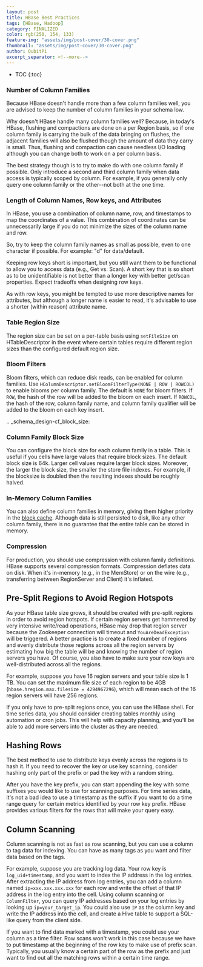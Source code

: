 ```yaml
---
layout: post
title: HBase Best Practices
tags: [HBase, Hadoop]
category: FINALIZED
color: rgb(250, 154, 133)
feature-img: "assets/img/post-cover/30-cover.png"
thumbnail: "assets/img/post-cover/30-cover.png"
author: QubitPi
excerpt_separator: <!--more-->
---
```


<!--more-->

* TOC
{:toc} 

### Number of Column Families

Because HBase doesn't handle more than a few column families well, you are advised to keep the number of column families
in your schema low.

Why doesn't HBase handle many column families well? Because, in today's HBase, flushing and compactions are done on a
per Region basis, so if one column family is carrying the bulk of the data bringing on flushes, the adjacent families
will also be flushed though the amount of data they carry is small. Thus, flushing and compaction can cause needless I/O
loading although you can change both to work on a per column basis.

The best strategy though is to try to make do with one column family if possible. Only introduce a second and third
column family when data access is typically scoped by column. For example, if you generally only query one column family
or the other--not both at the one time.

### Length of Column Names, Row keys, and Attributes

In HBase, you use a combination of column name, row, and timestamps to map the coordinates of a value. This combination
of coordinates can be unnecessarily large if you do not minimize the sizes of the column name and row.

So, try to keep the column family names as small as possible, even to one character if possible. For example: "d" for
data/default.

Keeping row keys short is important, but you still want them to be functional to allow you to access data (e.g., Get vs.
Scan). A short key that is so short as to be unidentifiable is not better than a longer key with better get/scan
properties. Expect tradeoffs when designing row keys.

As with row keys, you might be tempted to use more descriptive names for attributes, but although a longer name is
easier to read, it's advisable to use a shorter (within reason) attribute name.

### Table Region Size

The region size can be set on a per-table basis using `setFileSize` on HTableDescriptor in the event where certain
tables require different region sizes than the configured default region size.

### Bloom Filters

Bloom filters, which can reduce disk reads, can be enabled for column families. Use
`HColumnDescriptor.setBloomFilterType(NONE | ROW | ROWCOL)` to enable blooms per column family. The default is
`NONE` for bloom filters. If `ROW`, the hash of the row will be added to the bloom on each insert. If `ROWCOL`,
the hash of the row, column family name, and column family qualifier will be added to the bloom on each key insert.

.. _schema_design-cf_block_size:

### Column Family Block Size

You can configure the block size for each column family in a table. This is useful if you cells have large values that
require block sizes. The default block size is 64k. Larger cell values require larger block sizes. Moreover, the larger
the block size, the smaller the store file indexes.  For example, if the blocksize is doubled then the resulting indexes
should be roughly halved.

### In-Memory Column Families

You can also define column families in memory, giving them higher priority in the
[block cache](http://hbase.apache.org/book/regionserver.arch.html#block.cache). Although data is still persisted to
disk, like any other column family, there is no guarantee that the entire table can be stored in memory.

### Compression

For production, you should use compression with column family definitions. HBase supports several compression formats.
Compression deflates data on disk. When it's in-memory (e.g., in the MemStore) or on the wire (e.g., transferring
between RegionServer and Client) it's inflated.

## Pre-Split Regions to Avoid Region Hotspots

As your HBase table size grows, it should be created with pre-split regions in order to avoid region hotspots. If
certain region servers get hammered by very intensive write/read operations, HBase may drop that region server because
the Zookeeper connection will timeout and  `YouAreDeadException` will be triggered. A better practice is to create a
fixed number of regions and evenly distribute those regions across all the region servers by estimating how big the
table will be and knowing the number of region servers you have. Of course, you also have to make sure your row keys are
well-distributed across all the regions.

For example, suppose you have 16 region servers and your table size is 1 TB. You can set the maximum file size of each
region to be 4GB (`hbase.hregion.max.filesize = 4294967296`), which will mean each of the 16 region servers will have
256 regions.

If you only have to pre-split regions once, you can use the HBase shell. For time series data, you should consider
creating tables monthly using automation or cron jobs. This will help with capacity planning, and you'll be able to add
more servers into the cluster as they are needed.

## Hashing Rows

The best method to use to distribute keys evenly across the regions is to hash it. If you need to recover the key or use
key scanning, consider hashing only part of the prefix or pad the key with a random string.

After you have the key prefix, you can start appending the key with some suffixes you would like to use for scanning
purposes. For time series data, it's not a bad idea to use a timestamp as the suffix if you want to do a time range
query for certain metrics identified by your row key prefix. HBase provides various filters for the rows that will make
your query easy.

## Column Scanning

Column scanning is not as fast as row scanning, but you can use a column to tag data for indexing. You can have as many
tags as you want and filter data based on the tags.

For example, suppose you are tracking log data. Your row key is `log_uid+timestamp`, and you want to index the IP
address in the log entries. After extracting the IP address from log entries, you can add a column named
`ip=xxx.xxx.xxx.xxx` for each row and write the offset of that IP address in the log entry into the cell. Using column
scanning or `ColumnFilter`, you can query IP addresses based on your log entries by looking up `ip=your_target_ip`.
You could also use `IP` as the column key and write the IP address into the cell, and create a Hive table to support a
SQL-like query from the client side.

If you want to find data marked with a timestamp, you could use your column as a time filter. Row scans won't work in
this case because we have to put timestamp at the beginning of the row key to make use of prefix scan. Typically, you
usually know a certain part of the row as the prefix and just want to find out all the matching rows within a certain
time range.
